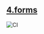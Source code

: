 # 
[4.forms](https://elinaulli.github.io/forms/)
---
![CI](https://github.com/elinaulli/forms/actions/workflows/web.yml/badge.svg)



